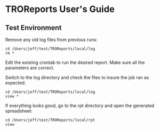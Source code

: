 # TROReports User's Guide

## Test Environment
Remove any old log files from previous runs:

```
cd /Users/jeff/test/TROReports/local/log
rm *
```
Edit the existing crontab to run the desired report. Make sure all the parameters are correct.

Switch to the log directory and check the files to insure the job ran as expected.

```
cd /Users/jeff/test/TROReports/local/log
view *
```

If everything looks good, go to the rpt directory and open the generated spreadsheet:

```
cd /Users/jeff/test/TROReports/local/rpt
view 
```
